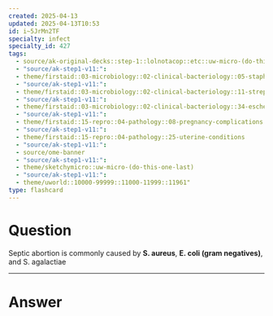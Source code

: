 ```yaml
---
created: 2025-04-13
updated: 2025-04-13T10:53
id: i~5JrMn2TF
specialty: infect
specialty_id: 427
tags:
  - source/ak-original-decks::step-1::lolnotacop::etc::uw-micro-(do-this-one-last)
  - "source/ak-step1-v11:": 
  - theme/firstaid::03-microbiology::02-clinical-bacteriology::05-staph-aureus
  - "source/ak-step1-v11:": 
  - theme/firstaid::03-microbiology::02-clinical-bacteriology::11-strep-agalactiae-(group-b-streptococci)
  - "source/ak-step1-v11:": 
  - theme/firstaid::03-microbiology::02-clinical-bacteriology::34-escherichia-coli
  - "source/ak-step1-v11:": 
  - theme/firstaid::15-repro::04-pathology::08-pregnancy-complications::septic-abortion
  - "source/ak-step1-v11:": 
  - theme/firstaid::15-repro::04-pathology::25-uterine-conditions
  - "source/ak-step1-v11:": 
  - source/ome-banner
  - "source/ak-step1-v11:": 
  - theme/sketchymicro::uw-micro-(do-this-one-last)
  - "source/ak-step1-v11:": 
  - theme/uworld::10000-99999::11000-11999::11961"
type: flashcard
---
```


# Question
Septic abortion is commonly caused by **S. aureus**, **E. coli (gram negatives)**, and S. agalactiae

---

# Answer
